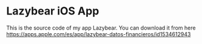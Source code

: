 # Lazybear iOS App
This is the source code of my app Lazybear. You can download it from here https://apps.apple.com/es/app/lazybear-datos-financieros/id1534612943
